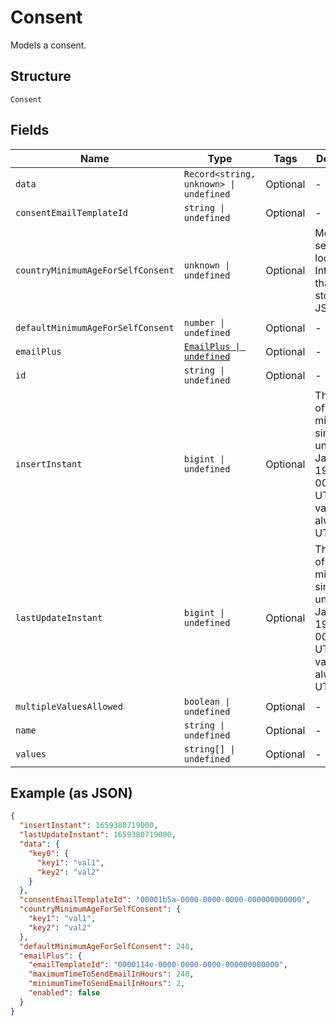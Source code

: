 
# Consent

Models a consent.

## Structure

`Consent`

## Fields

| Name | Type | Tags | Description |
|  --- | --- | --- | --- |
| `data` | `Record<string, unknown> \| undefined` | Optional | - |
| `consentEmailTemplateId` | `string \| undefined` | Optional | - |
| `countryMinimumAgeForSelfConsent` | `unknown \| undefined` | Optional | Models a set of localized Integers that can be stored as JSON. |
| `defaultMinimumAgeForSelfConsent` | `number \| undefined` | Optional | - |
| `emailPlus` | [`EmailPlus \| undefined`](../../doc/models/email-plus.md) | Optional | - |
| `id` | `string \| undefined` | Optional | - |
| `insertInstant` | `bigint \| undefined` | Optional | The number of milliseconds since the unix epoch: January 1, 1970 00:00:00 UTC. This value is always in UTC. |
| `lastUpdateInstant` | `bigint \| undefined` | Optional | The number of milliseconds since the unix epoch: January 1, 1970 00:00:00 UTC. This value is always in UTC. |
| `multipleValuesAllowed` | `boolean \| undefined` | Optional | - |
| `name` | `string \| undefined` | Optional | - |
| `values` | `string[] \| undefined` | Optional | - |

## Example (as JSON)

```json
{
  "insertInstant": 1659380719000,
  "lastUpdateInstant": 1659380719000,
  "data": {
    "key0": {
      "key1": "val1",
      "key2": "val2"
    }
  },
  "consentEmailTemplateId": "00001b5a-0000-0000-0000-000000000000",
  "countryMinimumAgeForSelfConsent": {
    "key1": "val1",
    "key2": "val2"
  },
  "defaultMinimumAgeForSelfConsent": 240,
  "emailPlus": {
    "emailTemplateId": "0000114e-0000-0000-0000-000000000000",
    "maximumTimeToSendEmailInHours": 240,
    "minimumTimeToSendEmailInHours": 2,
    "enabled": false
  }
}
```

